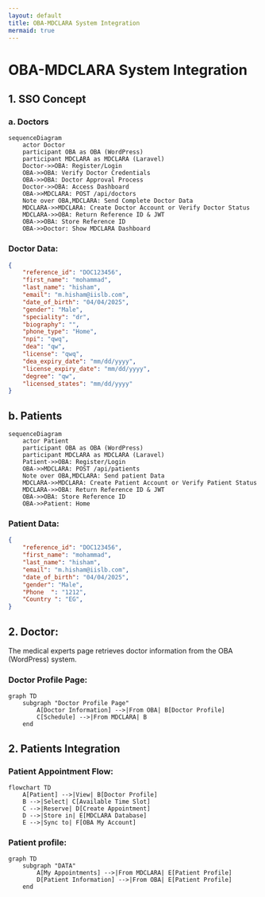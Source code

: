 ```yaml
---
layout: default
title: OBA-MDCLARA System Integration
mermaid: true
---
```


# OBA-MDCLARA System Integration

## 1. SSO Concept
### a. Doctors

```mermaid
sequenceDiagram
    actor Doctor
    participant OBA as OBA (WordPress)
    participant MDCLARA as MDCLARA (Laravel)
    Doctor->>OBA: Register/Login
    OBA->>OBA: Verify Doctor Credentials
    OBA->>OBA: Doctor Approval Process
    Doctor->>OBA: Access Dashboard
    OBA->>MDCLARA: POST /api/doctors
    Note over OBA,MDCLARA: Send Complete Doctor Data
    MDCLARA->>MDCLARA: Create Doctor Account or Verify Doctor Status 
    MDCLARA->>OBA: Return Reference ID & JWT
    OBA->>OBA: Store Reference ID
    OBA->>Doctor: Show MDCLARA Dashboard
```

### Doctor Data:

```json
{
    "reference_id": "DOC123456",
    "first_name": "mohammad",
    "last_name": "hisham",
    "email": "m.hisham@iislb.com",
    "date_of_birth": "04/04/2025",
    "gender": "Male",
    "speciality": "dr",
    "biography": "",
    "phone_type": "Home",
    "npi": "qwq",
    "dea": "qw",
    "license": "qwq",
    "dea_expiry_date": "mm/dd/yyyy",
    "license_expiry_date": "mm/dd/yyyy",
    "degree": "qw",
    "licensed_states": "mm/dd/yyyy"
}
``` 
## b. Patients  

```mermaid
sequenceDiagram
    actor Patient
    participant OBA as OBA (WordPress)
    participant MDCLARA as MDCLARA (Laravel)
    Patient->>OBA: Register/Login
    OBA->>MDCLARA: POST /api/patients
    Note over OBA,MDCLARA: Send patient Data
    MDCLARA->>MDCLARA: Create Patient Account or Verify Patient Status 
    MDCLARA->>OBA: Return Reference ID & JWT
    OBA->>OBA: Store Reference ID
    OBA->>Patient: Home

```
### Patient Data:

```json
{
    "reference_id": "DOC123456",
    "first_name": "mohammad",
    "last_name": "hisham",
    "email": "m.hisham@iislb.com",
    "date_of_birth": "04/04/2025",
    "gender": "Male",
    "Phone  ": "1212",
    "Country ": "EG",
}
```




## 2. Doctor:
The medical experts page retrieves doctor information from the OBA (WordPress) system.

### Doctor Profile Page:


```mermaid
graph TD
    subgraph "Doctor Profile Page"
        A[Doctor Information] -->|From OBA| B[Doctor Profile]
        C[Schedule] -->|From MDCLARA| B
    end
```

## 2. Patients Integration


### Patient Appointment Flow:

```mermaid
flowchart TD
    A[Patient] -->|View| B[Doctor Profile]
    B -->|Select| C[Available Time Slot]
    C -->|Reserve| D[Create Appointment]
    D -->|Store in| E[MDCLARA Database]
    E -->|Sync to| F[OBA My Account]
```

### Patient profile:

```mermaid
graph TD
    subgraph "DATA"
        A[My Appointments] -->|From MDCLARA| E[Patient Profile]
        D[Patient Information] -->|From OBA| E[Patient Profile]
    end
```
